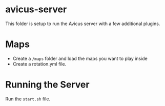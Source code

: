 # avicus-server
This folder is setup to run the Avicus server with a few additional plugins.

# Maps
- Create a `/maps` folder and load the maps you want to play inside
- Create a rotation.yml file. 

# Running the Server
Run the `start.sh` file.
